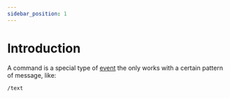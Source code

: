 ```yaml
---
sidebar_position: 1
---
```


# Introduction

A command is a special type of [event](../events.md) the only works with a certain pattern of message, like:

```text
/text
```